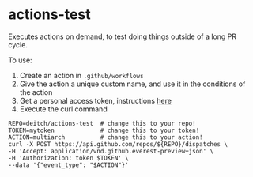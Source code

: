 # actions-test

Executes actions on demand, to test doing things outside of a long PR cycle.

To use:

1. Create an action in `.github/workflows`
1. Give the action a unique custom name, and use it in the conditions of the action
1. Get a personal access token, instructions [here](https://help.github.com/en/github/authenticating-to-github/creating-a-personal-access-token-for-the-command-line)
1. Execute the curl command

```console
REPO=deitch/actions-test  # change this to your repo!
TOKEN=mytoken             # change this to your token!
ACTION=multiarch          # change this to your action!
curl -X POST https://api.github.com/repos/${REPO}/dispatches \
-H 'Accept: application/vnd.github.everest-preview+json' \
-H 'Authorization: token $TOKEN' \
--data '{"event_type": "$ACTION"}'
```

